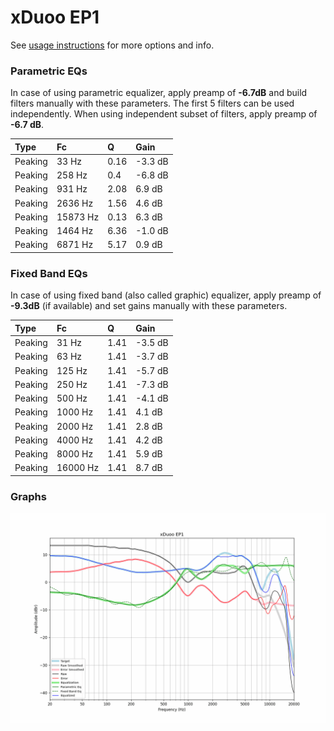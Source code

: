 # xDuoo EP1
See [usage instructions](https://github.com/jaakkopasanen/AutoEq#usage) for more options and info.

### Parametric EQs
In case of using parametric equalizer, apply preamp of **-6.7dB** and build filters manually
with these parameters. The first 5 filters can be used independently.
When using independent subset of filters, apply preamp of **-6.7 dB**.

| Type    | Fc       |    Q | Gain    |
|:--------|:---------|:-----|:--------|
| Peaking | 33 Hz    | 0.16 | -3.3 dB |
| Peaking | 258 Hz   | 0.4  | -6.8 dB |
| Peaking | 931 Hz   | 2.08 | 6.9 dB  |
| Peaking | 2636 Hz  | 1.56 | 4.6 dB  |
| Peaking | 15873 Hz | 0.13 | 6.3 dB  |
| Peaking | 1464 Hz  | 6.36 | -1.0 dB |
| Peaking | 6871 Hz  | 5.17 | 0.9 dB  |

### Fixed Band EQs
In case of using fixed band (also called graphic) equalizer, apply preamp of **-9.3dB**
(if available) and set gains manually with these parameters.

| Type    | Fc       |    Q | Gain    |
|:--------|:---------|:-----|:--------|
| Peaking | 31 Hz    | 1.41 | -3.5 dB |
| Peaking | 63 Hz    | 1.41 | -3.7 dB |
| Peaking | 125 Hz   | 1.41 | -5.7 dB |
| Peaking | 250 Hz   | 1.41 | -7.3 dB |
| Peaking | 500 Hz   | 1.41 | -4.1 dB |
| Peaking | 1000 Hz  | 1.41 | 4.1 dB  |
| Peaking | 2000 Hz  | 1.41 | 2.8 dB  |
| Peaking | 4000 Hz  | 1.41 | 4.2 dB  |
| Peaking | 8000 Hz  | 1.41 | 5.9 dB  |
| Peaking | 16000 Hz | 1.41 | 8.7 dB  |

### Graphs
![](./xDuoo%20EP1.png)